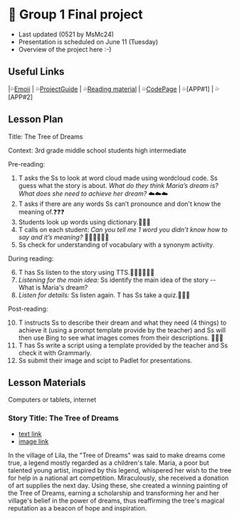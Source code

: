 # 📘 Group 1 Final project 
+ Last updated (0521 by MsMc24)
+ Presentation is scheduled on June 11 (Tuesday)
+ Overview of the project here :-)

## Useful Links
|💦[Emoji](https://gist.github.com/rxaviers/7360908) | 💦[ProjectGuide](https://github.com/MK316/Spring2024/blob/main/DLTESOL/project/README.md) | 💦[Reading material](https://raw.githubusercontent.com/MK316/Spring2024/main/DLTESOL/project/story01.txt) | 💦[CodePage](https://github.com/MsMc24/G1-finalproject/blob/main/FPG01.ipynb) | 💦[APP#1] | 💦[APP#2]

## Lesson Plan
Title: The Tree of Dreams

Context: 3rd grade middle school students high intermediate

Pre-reading:

1. T asks the Ss to look at word cloud made using wordcloud code. Ss guess what the story is about.
   *What do they think Maria’s dream is? What does she need to achieve her dream?* ☁️☁️☁️
2. T asks if there are any words Ss can’t pronounce and don't know the meaning of.❓❓❓
3. Students look up words using dictionary.📕📕📕
4. T calls on each student: *Can you tell me 1 word you didn’t know how to say and it’s meaning?* 🙋🏻🙋🏻🙋🏻
5. Ss check for understanding of vocabulary with a synonym activity.

During reading:

6. T has Ss listen to the story using TTS.👂🏼👂🏼👂🏼
7. *Listening for the main idea:* Ss identify the main idea of the story -- What is Maria's dream?
8. *Listen for details:* Ss listen again. T has Ss take a quiz.📝📝📝
   
Post-reading:

10. T instructs Ss to describe their dream and what they need (4 things) to achieve it (using a prompt template provide by the teacher)
    and Ss will then use Bing to see what images comes from their descriptions. 🛌🛌🛌
11. T has Ss write a script using a template provided by the teacher and Ss check it with Grammarly.
12. Ss submit their image and scipt to Padlet for presentations.
   
## Lesson Materials
Computers or tablets, internet

### Story Title: The Tree of Dreams 
+ [text link](https://raw.githubusercontent.com/MK316/Spring2024/main/DLTESOL/project/story01.txt)
+ [image link](https://github.com/MK316/Spring2024/blob/main/DLTESOL/project/Story01.png)
  
**<Synopsis>**
In the village of Lila, the "Tree of Dreams" was said to make dreams come true, a legend mostly regarded as a children's tale. Maria, a poor but talented young artist, inspired by this legend, whispered her wish to the tree for help in a national art competition. Miraculously, she received a donation of art supplies the next day. Using these, she created a winning painting of the Tree of Dreams, earning a scholarship and transforming her and her village's belief in the power of dreams, thus reaffirming the tree's magical reputation as a beacon of hope and inspiration.
